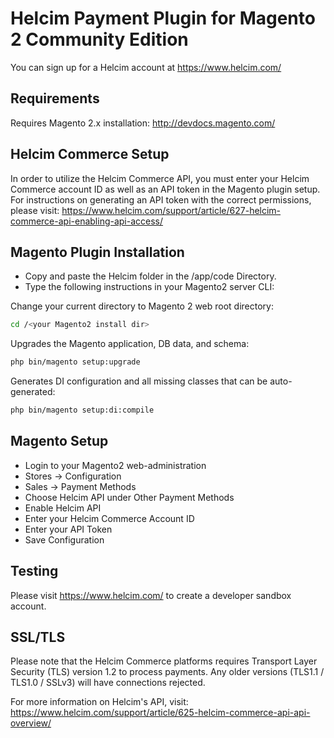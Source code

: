 # Helcim Payment Plugin for Magento 2 Community Edition

You can sign up for a Helcim account at https://www.helcim.com/

## Requirements

Requires Magento 2.x installation: http://devdocs.magento.com/

## Helcim Commerce Setup

In order to utilize the Helcim Commerce API, you must enter your Helcim Commerce account ID as well as an API token in the Magento plugin setup. For instructions on generating an API token with the correct permissions, please visit: https://www.helcim.com/support/article/627-helcim-commerce-api-enabling-api-access/

## Magento Plugin Installation

- Copy and paste the Helcim folder in the <your Magento2 install dir>/app/code Directory.
- Type the following instructions in your Magento2 server CLI:

Change your current directory to Magento 2 web root directory:
```bash
cd /<your Magento2 install dir>
```

Upgrades the Magento application, DB data, and schema:
```bash
php bin/magento setup:upgrade
```

Generates DI configuration and all missing classes that can be auto-generated:
```bash
php bin/magento setup:di:compile
```

## Magento Setup

- Login to your Magento2 web-administration
- Stores -> Configuration
- Sales -> Payment Methods
- Choose Helcim API under Other Payment Methods
- Enable Helcim API
- Enter your Helcim Commerce Account ID
- Enter your API Token
- Save Configuration

## Testing

Please visit https://www.helcim.com/ to create a developer sandbox account.

## SSL/TLS

Please note that the Helcim Commerce platforms requires Transport Layer Security (TLS) version 1.2 to process payments. Any older versions (TLS1.1 / TLS1.0 / SSLv3) will have connections rejected.

For more information on Helcim's API, visit: https://www.helcim.com/support/article/625-helcim-commerce-api-api-overview/
